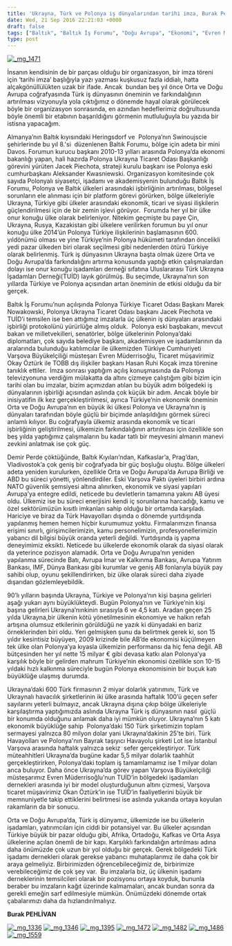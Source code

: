 ```yaml
---
title: 'Ukrayna, Türk ve Polonya iş dünyalarından tarihi imza, Burak Pehlivan'
date: Wed, 21 Sep 2016 22:21:03 +0000
draft: false
tags: ["Baltık", "Baltık İş Forumu", "Doğu Avrupa", "Ekonomi", "Evren Müderrisoğlu", "Heringsdorf", "Jacek Piechota", "Marek Nowakowski", "Okay Öztürk", "Polonya", "Ruhi Koçak", "Swinoujscie", "TUİD", "TUİD (Türk Ukrayna İşadamları Derneği)", "Ukrayna", "Ukrayna Dış İlişkileri", "Uluslarası İlişkiler", "Varşova", "Varşova Büyükelçiliği"]
type: post
---
```


[![_mg_1471](http://burakpehlivan.org/wp-content/uploads/2016/09/MG_1471.jpg)](http://burakpehlivan.org/wp-content/uploads/2016/09/MG_1471.jpg)




İnsanın kendisinin de bir parçası olduğu bir organizasyon, bir imza töreni için ‘tarihi imza’ başlığıyla yazı yazması kuşkusuz fazla iddialı, hatta alçakgönüllülükten uzak bir ifade. Ancak  bundan beş yıl önce Orta ve Doğu Avrupa coğrafyasında Türk iş dünyasının öneminin ve farkındalığının artırılması vizyonuyla yola çıktığımız o dönemde hayal olarak görülecek böyle bir organizasyon sonrasında, en azından hedeflerimiz doğrultusunda böyle önemli bir etabının başarıldığını görmenin mutluluğuyla bu yazıda bir istisna yapacağım.




Almanya’nın Baltık kıyısındaki Heringsdorf ve  Polonya’nın Swinoujscie şehirlerinde bu yıl 8.'si  düzenlenen Baltık Forumu, bölge için adeta bir mini Davos. Forumun kurucu başkanı 2010-13 yılları arasında Polonya’da ekonomi bakanlığı yapan, hali hazırda Polonya Ukrayna Ticaret Odası Başkanlığı görevini yürüten Jacek Piechota, strateji kurulu başkanı ise Polonya eski cumhurbaşkanı Aleksander Kwasniewski. Organizasyon komitesinde çok sayıda Polonyalı siyasetçi, işadamı ve akademisyenin bulunduğu Baltık İş Forumu, Polonya ve Baltık ülkeleri arasındaki işbirliğinin artırılması, bölgesel sorunların ele alınması için bir platform görevi görürken, bölge ülkeleriyle Ukrayna, Türkiye gibi ülkeler arasındaki ekonomik, ticari ve siyasi ilişkilerin güçlendirilmesi için de bir zemin işlevi görüyor.  Forumda her yıl bir ülke onur konuğu ülke olarak belirleniyor. Nitekim geçmişte bu paye Çin, Ukrayna, Rusya, Kazakistan gibi ülkelere verilirken forumun bu yıl onur konuğu ülke 2014’ün Polonya Türkiye ilişkilerinin başlamasının 600. yıldönümü olması ve yine Türkiye’nin Polonya hükümeti tarafından öncelikli yedi pazar ülkeden biri olarak seçilmesi gibi nedenlerden ötürü Türkiye olarak belirlenmiş. Türk iş dünyasının Ukrayna başta olmak üzere Orta ve Doğu Avrupa’da farkındalığını artırma konusunda yaptığı etkin çalışmalardan dolayı ise onur konuğu işadamları derneği sıfatına Uluslararası Türk Ukrayna İşadamları Derneği(TUİD) layık görülmüş. Bu seçimde, Ukrayna’nın son yıllarda Türkiye ve Polonya açısından artan öneminin de etkisi olduğu da bir gerçek.




Baltık İş Forumu’nun açılışında Polonya Türkiye Ticaret Odası Başkanı Marek Nowakowski, Polonya Ukrayna Ticaret Odası başkanı Jacek Piechota ve TUİD’i temsilen ise ben attığımız imzalarla üç ülkenin iş dünyaları arasındaki işbirliği protokolünü yürürlüğe almış olduk.  Polonya eski başbakanı, mevcut bakan ve milletvekilleri, senatörler, bölge ülkelerinin Polonya’daki diplomatları, çok sayıda belediye başkanı, akademisyen ve işadamlarının da aralarında bulunduğu katılımcılar ile ülkemizden Türkiye Cumhuriyeti Varşova Büyükelçiliği müsteşarı Evren Müderrisoğlu, Ticaret müşavirimiz Okay Öztürk ile TOBB dış ilişkiler başkanı Hasan Ruhi Koçak imza törenine tanıklık ettiler.  İmza sonrası yaptığım açılış konuşmasında da Polonya televizyonuna verdiğim mülakatta da altını çizmeye çalıştığım gibi bizim için tarihi olan bu imzalar, bizim açımızdan atılan bu büyük adım bölgedeki iş dünyalarının işbirliği açısından aslında çok küçük bir adım. Ancak böyle bir inisiyatifin ilk kez gerçekleştirilmesi, ayrıca Türkiye’nin ekonomik öneminin   Orta ve Doğu Avrupa’nın en büyük iki ülkesi Polonya ve Ukrayna’nın iş dünyaları tarafından böyle güçlü bir biçimde anlaşıldığını görmek süreci anlamlı kılıyor. Bu coğrafyayla ülkemiz arasında ekonomik ve ticari işbirliğinin geliştirilmesi, ülkemizin farkındalığının artırılması için özellikle son beş yılda yaptığımız çalışmaların bu kadar tatlı bir meyvesini almanın manevi zevkini anlatmak ise çok güç.




Demir Perde çöktüğünde, Baltık Kıyıları’ndan, Kafkaslar’a, Prag’dan, Vladivostok’a çok geniş bir coğrafyada bir güç boşluğu oluştu. Bölge ülkeleri adeta yeniden kurulurken, özellikle Orta ve Doğu Avrupa’da Avrupa Birliği ve ABD bu süreci yönetti, yönlendirdiler. Eski Varşova Paktı üyeleri birbiri ardına NATO güvenlik şemsiyesi altına alınırken, ekonomik ve siyasi yapıları Avrupa’ya entegre edildi, neticede bu devletlerin tamamına yakını AB üyesi oldu. Ülkemiz ise bu süreci enerjisini kendi iç sorunlarına harcadığı, kamu ve özel sektörümüzün kısıtlı imkanları sahip olduğu bir ortamda karşıladı. Hariciye ve biraz da Türk Havayolları dışında o dönemde yurtdışında yapılanmış hemen hemen hiçbir kurumumuz yoktu. Firmalarımızın finansa erişimi sınırlı, girişimcilerimizin, kamu personelimizin, profesyonellerimizin yabancı dil bilgisi büyük oranda yeterli değildi. Yurtdışında iş yapma deneyimimiz eksikti. Neticede bu ülkelerde ekonomik olarak da siyasi olarak da yeterince pozisyon alamadık. Orta ve Doğu Avrupa’nın yeniden yapılanma sürecinde Batı, Avrupa İmar ve Kalkınma Bankası, Avrupa Yatırım Bankası, IMF, Dünya Bankası gibi kurumlar ve geniş AB fonlarıyla büyük pay sahibi olup, oyunu şekillendirirken, biz ülke olarak süreci daha ziyade dışarıdan gözlemleyebildik. 




90’lı yılların başında Ukrayna, Türkiye ve Polonya’nın kişi başına gelirleri aşağı yukarı aynı büyüklükteydi. Bugün Polonya’nın ve Türkiye’nin kişi başına gelirleri Ukrayna’nınkinin sırasıyla 6 ve 4,5 katı. Aradan geçen 25 yılda Ukrayna,bir ülkenin kötü yönetilmesinin ekonomiye ve halkın refah artışına olumsuz etkilerinin görüldüğü ne yazık ki dünyadaki en bariz örneklerinden biri oldu. Yeri gelmişken şunu da belirtmek gerek ki, son 15 yıldır kesintisiz büyüyen, 2009 krizinde bile AB’de ekonomisi küçülmeyen tek ülke olan Polonya’ya kıyasla ülkemizin performansı da hiç fena değil. AB bütçesinden her yıl nette 15 milyar € gibi devasa katkı alan Polonya’ya karşılık böyle bir gelirden mahrum Türkiye’nin ekonomisi özellikle son 10-15 yıldaki hızlı kalkınma süreciyle bugün Polonya ekonomisinin bir buçuk katı büyüklüğe ulaşmış durumda.




Ukrayna’daki 600 Türk firmasının 2 miyar dolarlık yatırımını, Türk ve Ukraynalı havacılık şirketlerinin iki ülke arasında haftalık 100’ü geçen sefer sayılarını yeterli bulmayız, ancak Ukrayna dışına çıkıp bölge ülkeleriyle karşılaştırma yaptığımızda aslında Ukrayna Türk iş dünyasının nasıl  güçlü bir konumda olduğunu anlamak daha iyi mümkün oluyor. Ukrayna’nın 5 katı ekonomik büyüklüğe sahip  Polonya’daki 150 Türk şirketimizin toplam sermayesi yalnızca 80 milyon dolar yani Ukrayna’dakinin 25’te biri. Türk Havayolları ve Polonya'nın Bayrak taşıyıcı Havayolu şirketi Lot ise İstanbul Varşova arasında haftalık yalnızca sekiz  sefer gerçekleştiriyor. Türk müteahhitleri Ukrayna’da bugüne kadar 5,5 milyar dolarlık taahhüt gerçekleştirirken, Polonya’daki toplam iş tamamlamamız ise 1 milyar doları anca buluyor. Daha önce Ukrayna’da görev yapan Varşova Büyükelçiliği müsteşarımız Evren Müderrisoğlu’nun TUİD’in bölgedeki işadamları dernekleri arasında iyi bir model oluşturduğunun altını çizmesi, Varşova ticaret müşavirimiz Okan Öztürk’in ise TUİD’in faaliyetlerini büyük bir memnuniyetle takip ettiklerini belirtmesi ise aslında yukarıda ortaya koyulan rakamların da bir sonucu.




Orta ve Doğu Avrupa’da, Türk iş dünyamız, ülkemizde ise bu ülkelerin işadamları, yatırımcıları için ciddi bir potansiyel var. Bu ülkeler açısından Türkiye büyük bir pazar olduğu gibi, Afrika, Ortadoğu, Kafkas ve Orta Asya ülkelerine açılan önemli de bir kapı. Karşılıklı farkındalığın artırılması adına daha önümüzde çok uzun bir yol olduğu bir gerçek. Gerek bölgedeki Türk işadamı dernekleri olarak gerekse yabancı muhataplarımız ile daha çok bir araya gelmeliyiz. Birbirimizden öğrencebileceğimiz de, birbirimize verebileceğimiz de çok şey var.  Bu imzalarla biz, üç ülkenin işadamı derneklerinin temsilcileri olarak bir pozisyonu ortaya koyduk, bununla beraber bu imzaların kağıt üzerinde kalmamaları, ancak bundan sonra da gerekli emeğin sarf edilmesiyle mümkün. Önümüzdeki dönemde ortak çabalarımızı daha da hızlandırılmalıyız.


**Burak PEHLİVAN**


[![_mg_1336](http://burakpehlivan.org/wp-content/uploads/2016/09/MG_1336.jpg)](http://burakpehlivan.org/wp-content/uploads/2016/09/MG_1336.jpg) [![_mg_1346](http://burakpehlivan.org/wp-content/uploads/2016/09/MG_13461.jpg)](http://burakpehlivan.org/wp-content/uploads/2016/09/MG_13461.jpg) [![_mg_1395](http://burakpehlivan.org/wp-content/uploads/2016/09/MG_1395.jpg)](http://burakpehlivan.org/wp-content/uploads/2016/09/MG_1395.jpg) [![_mg_1472](http://burakpehlivan.org/wp-content/uploads/2016/09/MG_1472.jpg)](http://burakpehlivan.org/wp-content/uploads/2016/09/MG_1472.jpg) [![_mg_1482](http://burakpehlivan.org/wp-content/uploads/2016/09/MG_1482.jpg)](http://burakpehlivan.org/wp-content/uploads/2016/09/MG_1482.jpg) [![_mg_1486](http://burakpehlivan.org/wp-content/uploads/2016/09/MG_1486.jpg)](http://burakpehlivan.org/wp-content/uploads/2016/09/MG_1486.jpg) [![_mg_1559](http://burakpehlivan.org/wp-content/uploads/2016/09/MG_1559.jpg)](http://burakpehlivan.org/wp-content/uploads/2016/09/MG_1559.jpg)
